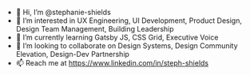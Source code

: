 - 👋 Hi, I’m @stephanie-shields
- 👀 I’m interested in UX Engineering, UI Development, Product Design, Design Team Management, Building Leadership
- 🌱 I’m currently learning Gatsby JS, CSS Grid, Executive Voice 
- 💞️ I’m looking to collaborate on Design Systems, Design Community Elevation, Design-Dev Partnership
- 📫 Reach me at https://www.linkedin.com/in/steph-shields

<!---
stephanie-shields/stephanie-shields is a ✨ special ✨ repository because its `README.md` (this file) appears on your GitHub profile.
You can click the Preview link to take a look at your changes.
--->
